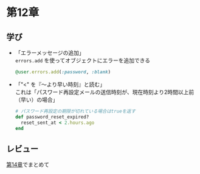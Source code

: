 #  第12章

## 学び

- 「エラーメッセージの追加」  
    `errors.add` を使ってオブジェクトにエラーを追加できる  
    ```ruby
    @user.errors.add(:password, :blank)
    ```

- 「"<" を『〜より早い時刻』と読む」  
    これは「パスワード再設定メールの送信時刻が、現在時刻より2時間以上前（早い）の場合」
    ```ruby
    # パスワード再設定の期限が切れている場合はtrueを返す
    def password_reset_expired?
      reset_sent_at < 2.hours.ago
    end
    ```

## レビュー

[第14章](/doc/chap14.md)でまとめて
